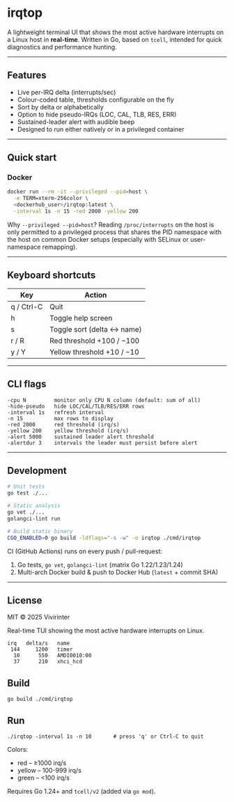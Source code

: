 # irqtop

A lightweight terminal UI that shows the most active hardware interrupts on a Linux host in **real-time**.
Written in Go, based on `tcell`, intended for quick diagnostics and performance hunting.

---

## Features

* Live per-IRQ delta (interrupts/sec)
* Colour-coded table, thresholds configurable on the fly
* Sort by delta or alphabetically
* Option to hide pseudo-IRQs (LOC, CAL, TLB, RES, ERR)
* Sustained-leader alert with audible beep
* Designed to run either natively or in a privileged container

---

## Quick start

### Docker

```bash
docker run --rm -it --privileged --pid=host \
  -e TERM=xterm-256color \
  <dockerhub_user>/irqtop:latest \
  -interval 1s -n 15 -red 2000 -yellow 200
```

Why `--privileged --pid=host`?  Reading `/proc/interrupts` on the host is only
permitted to a privileged process that shares the PID namespace with the host
on common Docker setups (especially with SELinux or user-namespace remapping).

---

## Keyboard shortcuts

| Key | Action |
|-----|--------|
| q / Ctrl-C | Quit |
| h | Toggle help screen |
| s | Toggle sort (delta ↔ name) |
| r / R | Red threshold +100 / −100 |
| y / Y | Yellow threshold +10 / −10 |

---

## CLI flags

```
-cpu N         monitor only CPU N column (default: sum of all)
-hide-pseudo   hide LOC/CAL/TLB/RES/ERR rows
-interval 1s   refresh interval
-n 15          max rows to display
-red 2000      red threshold (irq/s)
-yellow 200    yellow threshold (irq/s)
-alert 5000    sustained leader alert threshold
-alertdur 3    intervals the leader must persist before alert
```

---

## Development

```bash
# Unit tests
go test ./...

# Static analysis
go vet ./...
golangci-lint run

# Build static binary
CGO_ENABLED=0 go build -ldflags="-s -w" -o irqtop ./cmd/irqtop
```

CI (GitHub Actions) runs on every push / pull-request:

1. Go tests, `go vet`, `golangci-lint` (matrix Go 1.22/1.23/1.24)
2. Multi-arch Docker build & push to Docker Hub (`latest` + commit SHA)

---

## License

MIT © 2025 Vivirinter


Real-time TUI showing the most active hardware interrupts on Linux.

```
irq   delta/s   name
 144     1200   timer
  10      550   AMDI0010:00
  37      210   xhci_hcd
```

## Build

```
go build ./cmd/irqtop
```

## Run

```
./irqtop -interval 1s -n 10       # press 'q' or Ctrl-C to quit
```

Colors:
* red   – ≥1000 irq/s
* yellow – 100-999 irq/s
* green  – <100 irq/s

Requires Go 1.24+ and `tcell/v2` (added via `go mod`).
